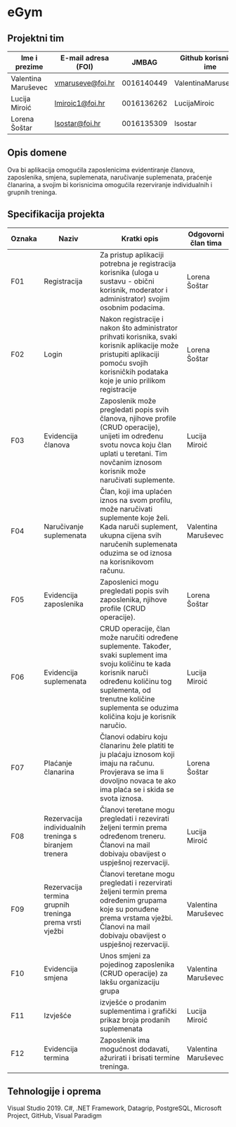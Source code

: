 # eGym

## Projektni tim

Ime i prezime | E-mail adresa (FOI) | JMBAG | Github korisničko ime
------------  | ------------------- | ----- | ---------------------
Valentina Maruševec | vmaruseve@foi.hr | 0016140449 | ValentinaMarusevec1
Lucija Miroić | lmiroic1@foi.hr | 0016136262 | LucijaMiroic
Lorena Šoštar | lsostar@foi.hr | 0016135309  | lsostar

## Opis domene
Ova bi aplikacija omogućila zaposlenicima evidentiranje članova, zaposlenika, smjena, suplemenata, naručivanje suplemenata, praćenje članarina, a svojim bi korisnicima omogućila rezerviranje individualnih i grupnih treninga.

## Specifikacija projekta

Oznaka | Naziv | Kratki opis | Odgovorni član tima
------ | ----- | ----------- | -------------------
F01 | Registracija | Za pristup aplikaciji potrebna je registracija korisnika (uloga u sustavu - obični korisnik, moderator i administrator) svojim osobnim podacima.| Lorena Šoštar
F02 | Login | Nakon registracije i nakon što administrator prihvati korisnika, svaki korisnik aplikacije može pristupiti aplikaciji pomoću svojih korisničkih podataka koje je unio prilikom registracije | Lorena Šoštar
F03 | Evidencija članova | Zaposlenik može pregledati popis svih članova, njihove profile (CRUD operacije), unijeti im određenu svotu novca koju član uplati u teretani. Tim novčanim iznosom korisnik može naručivati suplemente. | Lucija Miroić
F04 | Naručivanje suplemenata | Član, koji ima uplaćen iznos na svom profilu, može naručivati suplemente koje želi. Kada naruči suplement, ukupna cijena svih naručenih suplemenata oduzima se od iznosa na korisnikovom računu. | Valentina Maruševec
F05 | Evidencija zaposlenika | Zaposlenici mogu pregledati popis svih zaposlenika, njihove profile (CRUD operacije).| Lorena Šoštar
F06 | Evidencija suplemenata | CRUD operacije, član može naručiti određene suplemente. Također, svaki suplement ima svoju količinu te kada korisnik naruči određenu količinu tog suplementa, od trenutne količine suplementa se oduzima količina koju je korisnik naručio. | Lucija Miroić
F07 | Plaćanje članarina | Članovi odabiru koju članarinu žele platiti te ju plaćaju iznosom koji imaju na računu. Provjerava se ima li dovoljno novaca te ako ima plaća se i skida se svota iznosa. | Lorena Šoštar
F08 | Rezervacija individualnih treninga s biranjem trenera | Članovi teretane mogu pregledati i rezevirati željeni termin prema određenom treneru. Članovi na mail dobivaju obavijest o uspješnoj rezervaciji.  | Lucija Miroić
F09 | Rezervacija termina grupnih treninga prema vrsti vježbi | Članovi teretane mogu pregledati i rezervirati željeni termin prema određenim grupama koje su ponuđene prema vrstama vježbi. Članovi na mail dobivaju obavijest o uspješnoj rezervaciji. | Valentina Maruševec
F10 | Evidencija smjena | Unos smjeni za pojedinog zaposlenika (CRUD operacije) za lakšu organizaciju grupa | Valentina Maruševec
F11 | Izvješće | izvješće o prodanim suplementima i grafički prikaz broja prodanih suplemenata | Lucija Miroić
F12 | Evidencija termina | Zaposlenik ima mogućnost dodavati, ažurirati i brisati termine treninga. | Valentina Maruševec

## Tehnologije i oprema
Visual Studio 2019.
C#,
.NET Framework,
Datagrip, PostgreSQL,
Microsoft Project,
GitHub,
Visual Paradigm
